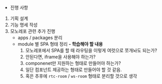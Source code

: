 - 진행 사항

1. 기획 설계
2. 기능 명세 작성
3. 모노레포 관련 추가 진행
   - apps / packages 분리
   - module 별 SPA 형태 정리
     **- 학습해야 할 내용**
     1. 모노레포에서 SPA를 할 때 라우팅을 이렇게 여럿으로 쪼개놔도 되는가?
     2. 안된다면, iframe을 사용해야 하는가?
     3. componenet만 지원하는 형태로 만들어야 하는가?
     4. 일단 컴포넌트 제공하는 형태로 만들어야 할 것 같음.
     5. 혹은 추후에 `rtc-room` / `ws-room` 형태로 분리할 것으로 생각

